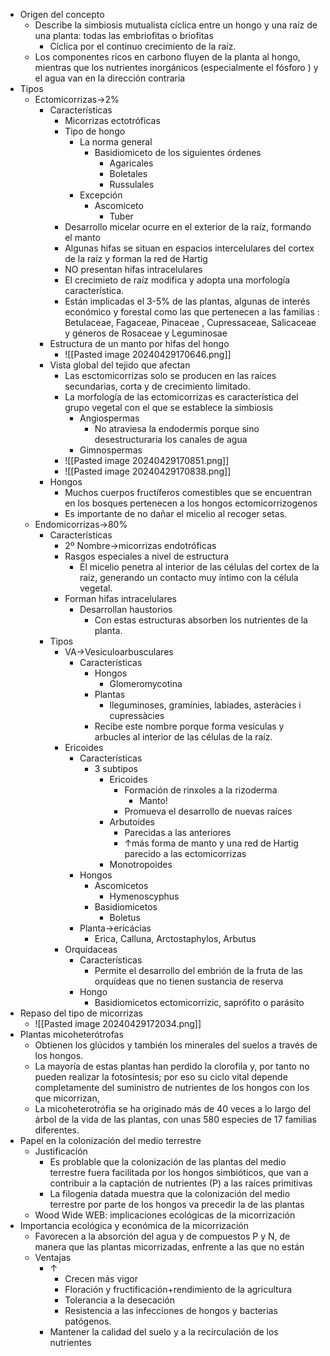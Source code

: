 - Origen del concepto
	- Describe la simbiosis mutualista cíclica entre un hongo y una raíz de una planta: todas las embriofitas o briofitas 
		- Cíclica por el continuo crecimiento de la raíz.
	- Los componentes ricos en carbono fluyen de la planta al hongo, mientras que los nutrientes inorgánicos  (especialmente el fósforo ) y el agua van en la dirección contraria
- Tipos
	- Ectomicorrizas→2%
		- Características
			- Micorrizas ectotróficas
			- Tipo de hongo
				- La norma general
					- Basidiomiceto de los siguientes órdenes
						- Agaricales
						- Boletales
						- Russulales
				- Excepción
					- Ascomiceto
						- Tuber
			- Desarrollo micelar ocurre en el exterior de la raíz, formando el manto
			- Algunas hifas se situan en espacios intercelulares del cortex de la raíz y forman la red de Hartig
			- NO presentan hifas intracelulares
			- El crecimieto de raíz modifica y adopta una morfología característica.
			- Están implicadas el 3-5% de las plantas, algunas de interés económico y forestal como las que pertenecen a las familias : Betulaceae, Fagaceae, Pinaceae , Cupressaceae, Salicaceae y géneros de Rosaceae y Leguminosae
		- Estructura de un manto por hifas del hongo
			- ![[Pasted image 20240429170646.png]]
		- Vista  global del tejido que afectan
			- Las esctomicorrizas solo se producen en las raíces secundarias, corta y de crecimiento limitado.
			- La morfología de las ectomicorrizas es característica del grupo vegetal con el que se establece la simbiosis 
				- Angiospermas
					- No atraviesa la endodermis porque sino desestructuraria los canales de agua
				- Gimnospermas
			- ![[Pasted image 20240429170851.png]]
			- ![[Pasted image 20240429170838.png]]
		- Hongos
			- Muchos cuerpos fructíferos comestibles que se encuentran en los bosques pertenecen a los hongos ectomicorrizogenos
			- Es importante de no dañar el micelio al recoger setas.
	- Endomicorrizas→80%
		- Características
			- 2º Nombre→micorrizas endotróficas
			- Rasgos especiales a nivel de estructura
				- El micelio penetra al interior de las células del cortex de la raíz, generando un contacto muy íntimo con la célula vegetal.
			- Forman hifas intracelulares
				- Desarrollan haustorios
					- Con estas estructuras absorben los nutrientes de la planta.
		- Tipos
			- VA→Vesiculoarbusculares
				- Características
					- Hongos
						- Glomeromycotina
					- Plantas
						- lleguminoses, gramínies, labiades, asteràcies i cupressàcies
					- Recibe este nombre porque forma vesículas y arbucles al interior de las células de la raíz.
			- Ericoides
				- Características
					- 3 subtipos
						- Ericoides
							- Formación de rinxoles a la rizoderma
								- Manto!
							- Promueva el desarrollo de nuevas raíces
						- Arbutoides
							- Parecidas a las anteriores
							- ↑más forma de manto y  una red de Hartig parecido a las ectomicorrizas
						- Monotropoides
				- Hongos
					- Ascomicetos
						- Hymenoscyphus
					- Basidiomicetos
						- Boletus
				- Planta→ericácias
					- Erica, Calluna, Arctostaphylos, Arbutus
			- Orquidaceas
				- Características
					- Permite el desarrollo del embrión de la fruta de las orquídeas que no tienen sustancia de reserva
				- Hongo
					- Basidiomicetos ectomicorrízic, saprófito o parásito
- Repaso del tipo de micorrizas
	- ![[Pasted image 20240429172034.png]]
- Plantas micoheterótrofas
	- Obtienen los glúcidos y también los minerales del suelos a través de los hongos. 
	- La mayoría de estas plantas han perdido la clorofila y, por tanto no pueden realizar la fotosíntesis; por eso su ciclo vital depende completamente del suministro de nutrientes de los hongos con los que micorrizan,
	- La micoheterotrófia se ha originado más de 40 veces a lo largo del árbol de la vida de las plantas, con unas 580 especies de 17 familias diferentes.
- Papel en la colonización del medio terrestre
	- Justificación
		- Es problable que la colonización de las plantas del medio terrestre fuera facilitada por los hongos simbióticos, que van a contribuir a la captación de nutrientes (P) a las raíces primitivas
		- La filogenia datada muestra que la colonización del medio terrestre por parte de los hongos va precedir la de las plantas
	- Wood Wide WEB: implicaciones ecológicas de la micorrización
- Importancia ecológica y económica de la micorrización
	- Favorecen a la absorción del agua y de compuestos P y N, de manera que las plantas micorrizadas, enfrente a las que no están
	- Ventajas
		- ↑ 
			- Crecen más vigor
			- Floración y fructificación+rendimiento de la agricultura
			- Tolerancia a la desecación
			- Resistencia a las infecciones de hongos y bacterias patógenos.
		- Mantener la calidad del suelo y a la recirculación de los nutrientes